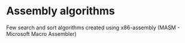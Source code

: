 # Assembly algorithms

Few search and sort algorithms created using x86-assembly (MASM - Microsoft Macro Assembler)
